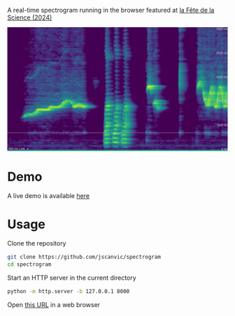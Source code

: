 A real-time spectrogram running in the browser featured at [la Fête de la Science (2024)](https://www.ens-lyon.fr/evenement/savoirs/physique-decouvrir-comment-la-transformee-de-fourier-revele-les-secrets-caches)

![Graphical User Interface of the Spectrogram](assets/gui.png)

# Demo

A live demo is available [here](https://jeremyscanvic.com/spectrogram/)

# Usage

Clone the repository

```bash
git clone https://github.com/jscanvic/spectrogram
cd spectrogram
```

Start an HTTP server in the current directory

```bash
python -m http.server -b 127.0.0.1 8000
```

Open [this URL](http://127.0.0.1:8000/) in a web browser
